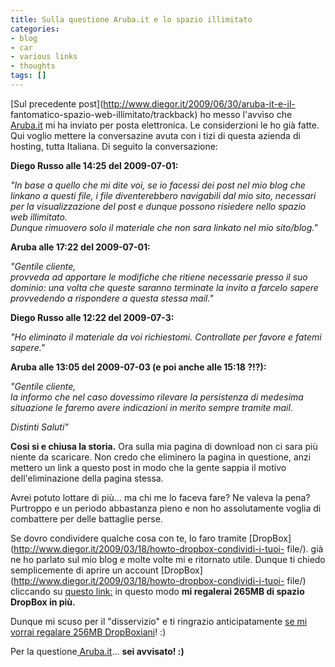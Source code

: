 ```yaml
---
title: Sulla questione Aruba.it e lo spazio illimitato
categories:
- blog
- car
- various links
- thoughts
tags: []
---
```

[Sul precedente post](http://www.diegor.it/2009/06/30/aruba-it-e-il-
fantomatico-spazio-web-illimitato/trackback) ho messo l'avviso che
[Aruba.it](http://www.aruba.it) mi ha inviato per posta elettronica. Le
considerzioni le ho già fatte. Qui voglio mettere la conversazine avuta con i
tizi di questa azienda di hosting, tutta Italiana. Di seguito la
conversazione:

**Diego Russo alle 14:25 del 2009-07-01:**

_"In base a quello che mi dite voi, se io facessi dei post nel mio blog che
linkano a questi file, i file diventerebbero navigabili dal mio sito,
necessari per la visualizzazione del post e dunque possono risiedere nello
spazio web illimitato.  
Dunque rimuovero solo il materiale che non sara linkato nel mio sito/blog."_

**Aruba alle 17:22 del 2009-07-01:**  

_"Gentile cliente,  
provveda ad apportare le modifiche che ritiene necessarie presso il suo
dominio: una volta che queste saranno terminate la invito a farcelo sapere
provvedendo a rispondere a questa stessa mail."_

**Diego Russo alle 12:22 del 2009-07-3:**  

_"Ho eliminato il materiale da voi richiestomi. Controllate per favore e
fatemi sapere."_

**Aruba alle 13:05 del 2009-07-03 (e poi anche alle 15:18 ?!?):**

_"Gentile cliente,  
la informo che nel caso dovessimo rilevare la persistenza di medesima
situazione le faremo avere indicazioni in merito sempre tramite mail._

_Distinti Saluti"_

**Cosi si e chiusa la storia.** Ora sulla mia pagina di download non ci sara più niente da scaricare. Non credo che eliminero la pagina in questione, anzi mettero un link a questo post in modo che la gente sappia il motivo dell'eliminazione della pagina stessa.

Avrei potuto lottare di più... ma chi me lo faceva fare? Ne valeva la pena?
Purtroppo e un periodo abbastanza pieno e non ho assolutamente voglia di
combattere per delle battaglie perse.

Se dovro condividere qualche cosa con te, lo faro tramite
[DropBox](http://www.diegor.it/2009/03/18/howto-dropbox-condividi-i-tuoi-
file/). già ne ho parlato sul mio blog e molte volte mi e ritornato utile.
Dunque ti chiedo semplicemente di aprire un account
[DropBox](http://www.diegor.it/2009/03/18/howto-dropbox-condividi-i-tuoi-
file/) cliccando su [questo
link:](https://www.getdropbox.com/referrals/NTc0ODcyNzk) in questo modo **mi
regalerai 265MB di spazio DropBox in più.**

Dunque mi scuso per il "disservizio" e ti ringrazio anticipatamente [se mi
vorrai regalare 256MB
DropBoxiani](https://www.getdropbox.com/referrals/NTc0ODcyNzk)! :)

Per la questione[ Aruba.it](http://www.aruba.it)... **sei avvisato! :)**

